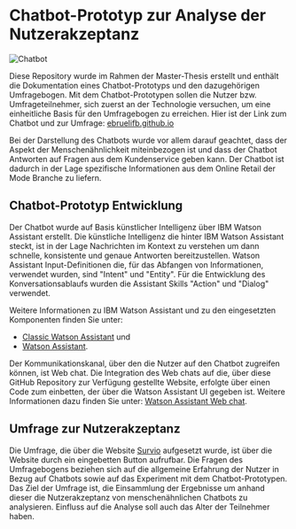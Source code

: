 # Chatbot-Prototyp zur Analyse der Nutzerakzeptanz

![Chatbot](http://url/to/img.png)

Diese Repository wurde im Rahmen der Master-Thesis erstellt und enthält die Dokumentation eines Chatbot-Prototyps und den dazugehörigen Umfragebogen. 
Mit dem Chatbot-Prototypen sollen die Nutzer bzw. Umfrageteilnehmer, sich zuerst an der Technologie versuchen, um eine einheitliche Basis für den Umfragebogen zu erreichen. Hier ist der Link zum Chatbot und zur Umfrage: [ebruelifb.github.io](https://ebruelifb.github.io)

Bei der Darstellung des Chatbots wurde vor allem darauf geachtet, dass der Aspekt der Menschenähnlichkeit miteinbezogen ist und dass der Chatbot Antworten auf Fragen aus dem Kundenservice geben kann. Der Chatbot ist dadurch in der Lage spezifische Informationen aus dem Online Retail der Mode Branche zu liefern. 

## Chatbot-Prototyp Entwicklung

Der Chatbot wurde auf Basis künstlicher Intelligenz über IBM Watson Assistant erstellt. Die künstliche Intelligenz die hinter IBM Watson Assistant steckt, ist in der Lage Nachrichten im Kontext zu verstehen um dann schnelle, konsistente und genaue Antworten bereitzustellen. Watson Assistant Input-Definitionen die, für das Abfangen von Informationen, verwendet wurden, sind "Intent" und "Entity". Für die Entwicklung des Konversationsablaufs wurden die Assistant Skills "Action" und "Dialog" verwendet. 

Weitere Informationen zu IBM Watson Assistant und zu den eingesetzten Komponenten finden Sie unter:
  - [Classic Watson Assistant](https://cloud.ibm.com/docs/assistant?topic=assistant-index) und
  - [Watson Assistant](https://cloud.ibm.com/docs/watson-assistant?topic=watson-assistant-welcome-new-assistant).

Der Kommunikationskanal, über den die Nutzer auf den Chatbot zugreifen können, ist Web chat. Die Integration des Web chats auf die, über diese GitHub Repository zur Verfügung gestellte Website, erfolgte über einen Code zum einbetten, der über die Watson Assistant UI gegeben ist. Weitere Informationen dazu finden Sie unter: [Watson Assistant Web chat](https://web-chat.global.assistant.watson.cloud.ibm.com/docs.html?to=api-configuration).

## Umfrage zur Nutzerakzeptanz

Die Umfrage, die über die Website [Survio](https://www.survio.com/de/) aufgesetzt wurde, ist über die Website durch ein eingebetten Button aufrufbar. Die Fragen des Umfragebogens beziehen sich auf die allgemeine Erfahrung der Nutzer in Bezug auf Chatbots sowie auf das Experiment mit dem Chatbot-Prototypen. Das Ziel der Umfrage ist, die Einsammlung der Ergebnisse um anhand dieser die Nutzerakzeptanz von menschenähnlichen Chatbots zu analysieren. Einfluss auf die Analyse soll auch das Alter der Teilnehmer haben. 
